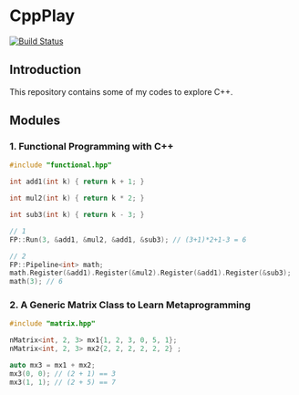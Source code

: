 # CppPlay
[![Build Status](https://travis-ci.org/bowhan/CppPlay.svg?branch=master)](https://travis-ci.org/bowhan/CppPlay)

## Introduction
This repository contains some of my codes to explore C++.

## Modules

### 1. Functional Programming with C++

```C++
#include "functional.hpp"

int add1(int k) { return k + 1; }

int mul2(int k) { return k * 2; }

int sub3(int k) { return k - 3; }

// 1
FP::Run(3, &add1, &mul2, &add1, &sub3); // (3+1)*2+1-3 = 6 

// 2
FP::Pipeline<int> math;
math.Register(&add1).Register(&mul2).Register(&add1).Register(&sub3);
math(3); // 6
```

### 2. A Generic Matrix Class to Learn Metaprogramming

```C++
#include "matrix.hpp"

nMatrix<int, 2, 3> mx1{1, 2, 3, 0, 5, 1};
nMatrix<int, 2, 3> mx2{2, 2, 2, 2, 2, 2} ;

auto mx3 = mx1 + mx2;
mx3(0, 0); // (2 + 1) == 3
mx3(1, 1); // (2 + 5) == 7

```
